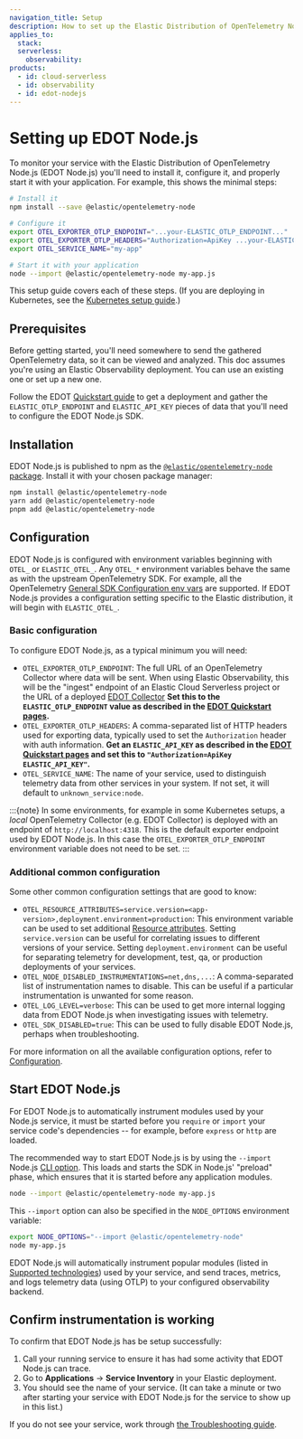 ```yaml
---
navigation_title: Setup
description: How to set up the Elastic Distribution of OpenTelemetry Node.js (EDOT Node.js).
applies_to:
  stack:
  serverless:
    observability:
products:
  - id: cloud-serverless
  - id: observability
  - id: edot-nodejs
---
```


# Setting up EDOT Node.js

To monitor your service with the Elastic Distribution of OpenTelemetry Node.js (EDOT Node.js) you'll need to install it, configure it, and properly start it with your application. For example, this shows the minimal steps:

```bash
# Install it
npm install --save @elastic/opentelemetry-node

# Configure it
export OTEL_EXPORTER_OTLP_ENDPOINT="...your-ELASTIC_OTLP_ENDPOINT..."
export OTEL_EXPORTER_OTLP_HEADERS="Authorization=ApiKey ...your-ELASTIC_API_KEY..."
export OTEL_SERVICE_NAME="my-app"

# Start it with your application
node --import @elastic/opentelemetry-node my-app.js
```

This setup guide covers each of these steps. (If you are deploying in Kubernetes, see the [Kubernetes setup guide](./k8s.md).)


## Prerequisites

Before getting started, you'll need somewhere to send the gathered OpenTelemetry data, so it can be viewed and analyzed. This doc assumes you're using an Elastic Observability deployment. You can use an existing one or set up a new one.

Follow the EDOT [Quickstart guide](../../../quickstart/index.md) to get a deployment and gather the `ELASTIC_OTLP_ENDPOINT` and `ELASTIC_API_KEY` pieces of data that you'll need to configure the EDOT Node.js SDK.


## Installation

EDOT Node.js is published to npm as the [`@elastic/opentelemetry-node` package](https://www.npmjs.com/package/@elastic/opentelemetry-node). Install it with your chosen package manager:

```bash
npm install @elastic/opentelemetry-node  
yarn add @elastic/opentelemetry-node    
pnpm add @elastic/opentelemetry-node
```

## Configuration

EDOT Node.js is configured with environment variables beginning with `OTEL_` or `ELASTIC_OTEL_`. Any `OTEL_*` environment variables behave the same as with the upstream OpenTelemetry SDK. For example, all the OpenTelemetry [General SDK Configuration env vars](https://opentelemetry.io/docs/specs/otel/configuration/sdk-environment-variables/#general-sdk-configuration) are supported. If EDOT Node.js provides a configuration setting specific to the Elastic distribution, it will begin with `ELASTIC_OTEL_`.

### Basic configuration

To configure EDOT Node.js, as a typical minimum you will need:

* `OTEL_EXPORTER_OTLP_ENDPOINT`: The full URL of an OpenTelemetry Collector where data will be sent. When using Elastic Observability, this will be the "ingest" endpoint of an Elastic Cloud Serverless project or the URL of a deployed [EDOT Collector](../../../edot-collector/index.md) **Set this to the `ELASTIC_OTLP_ENDPOINT` value as described in the [EDOT Quickstart pages](../../../quickstart/index.md).**
* `OTEL_EXPORTER_OTLP_HEADERS`: A comma-separated list of HTTP headers used for exporting data, typically used to set the `Authorization` header with auth information. **Get an `ELASTIC_API_KEY` as described in the [EDOT Quickstart pages](../../../quickstart/index.md) and set this to `"Authorization=ApiKey ELASTIC_API_KEY"`.**
* `OTEL_SERVICE_NAME`: The name of your service, used to distinguish telemetry data from other services in your system. If not set, it will default to `unknown_service:node`.

:::{note}
In some environments, for example in some Kubernetes setups, a *local* OpenTelemetry Collector (e.g. EDOT Collector) is deployed with an endpoint of `http://localhost:4318`. This is the default exporter endpoint used by EDOT Node.js. In this case the `OTEL_EXPORTER_OTLP_ENDPOINT` environment variable does not need to be set.
:::

### Additional common configuration

Some other common configuration settings that are good to know:

* `OTEL_RESOURCE_ATTRIBUTES=service.version=<app-version>,deployment.environment=production`: This environment variable can be used to set additional [Resource attributes](https://opentelemetry.io/docs/languages/js/resources/). Setting `service.version` can be useful for correlating issues to different versions of your service. Setting `deployment.environment` can be useful for separating telemetry for development, test, qa, or production deployments of your services.
* `OTEL_NODE_DISABLED_INSTRUMENTATIONS=net,dns,...`: A comma-separated list of instrumentation names to disable. This can be useful if a particular instrumentation is unwanted for some reason.
* `OTEL_LOG_LEVEL=verbose`: This can be used to get more internal logging data from EDOT Node.js when investigating issues with telemetry.
* `OTEL_SDK_DISABLED=true`: This can be used to fully disable EDOT Node.js, perhaps when troubleshooting.

For more information on all the available configuration options, refer to [Configuration](../configuration.md).


## Start EDOT Node.js

For EDOT Node.js to automatically instrument modules used by your Node.js service, it must be started before you `require` or `import` your service code's dependencies -- for example, before `express` or `http` are loaded.

The recommended way to start EDOT Node.js is by using the `--import` Node.js [CLI option](https://nodejs.org/api/cli.html#--importmodule). This loads and starts the SDK in Node.js' "preload" phase, which ensures that it is started before any application modules.

```sh
node --import @elastic/opentelemetry-node my-app.js
```

This `--import` option can also be specified in the `NODE_OPTIONS` environment variable:

```bash
export NODE_OPTIONS="--import @elastic/opentelemetry-node"
node my-app.js
```

<!-- TODO: Refer to other ways to start the SDK when have ref for that. -->

EDOT Node.js will automatically instrument popular modules (listed in [Supported technologies](../supported-technologies.md)) used by your service, and send traces, metrics, and logs telemetry data (using OTLP) to your configured observability backend.

## Confirm instrumentation is working

To confirm that EDOT Node.js has be setup successfully:

1. Call your running service to ensure it has had some activity that EDOT Node.js can trace.
2. Go to **Applications** → **Service Inventory** in your Elastic deployment.
3. You should see the name of your service. (It can take a minute or two after starting your service with EDOT Node.js for the service to show up in this list.)

If you do not see your service, work through [the Troubleshooting guide](../troubleshooting.md).

